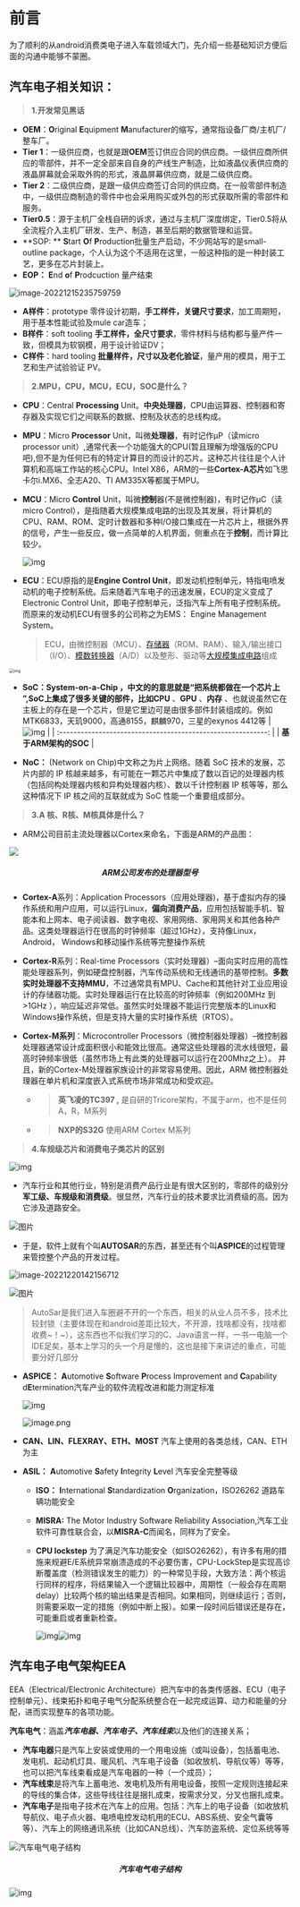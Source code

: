 # 前言

为了顺利的从android消费类电子进入车载领域大门，先介绍一些基础知识方便后面的沟通中能够不蒙圈。



## 汽车电子相关知识：

> **1.开发常见黑话**

- **OEM**：**O**riginal **E**quipment **M**anufacturer的缩写，通常指设备厂商/主机厂/整车厂。
- **Tier 1**：一级供应商，也就是跟**OEM**签订供应合同的供应商。一级供应商所供应的零部件，并不一定全部来自自身的产线生产制造，比如液晶仪表供应商的液晶屏幕就会采取外购的形式，液晶屏幕供应商，就是二级供应商。
- **Tier 2**：二级供应商，是跟一级供应商签订合同的供应商。在一般零部件制造中，一级供应商制造的零件中也会采用购买或外包的形式获取所需的零部件和服务。
- **Tier0.5**：源于主机厂全栈自研的诉求，通过与主机厂深度绑定，Tier0.5将从全流程介入主机厂研发、生产、制造，甚至后期的数据管理和运营。
- **SOP: ** **S**tart **O**f **P**roduction批量生产启动，不少网站写的是small-outline package，个人认为这个不适用在这里，一般这种指的是一种封装工艺，更多在芯片封装上。
- **EOP：**  **E**nd **o**f **P**rodcuction 量产结束

![image-20221215235759759](https://imgs-1251682926.cos.ap-shanghai.myqcloud.com/autosar/202212152358844.png)



- **A样件**：prototype 零件设计初期，**手工样件，关键尺寸要求**，加工周期短，用于基本性能试验及mule car造车；
- **B样件**：soft tooling **手工样件，全尺寸要求**，零件材料与结构都与量产件一致，但模具为软钢模，用于设计验证DV；
- **C样件**：hard tooling **批量样件，尺寸以及老化验证**，量产用的模具，用于工艺和生产试验验证 PV。



>  **2.MPU，CPU，MCU，ECU，SOC是什么？**

- **CPU**：Central **Processing** Unit。**中央处理器**，CPU由运算器、控制器和寄存器及实现它们之间联系的数据、控制及状态的总线构成。

- **MPU**：Micro **Processor** Unit，叫微**处理器**，有时记作µP（读micro processor unit）,通常代表一个功能强大的CPU(暂且理解为增强版的CPU吧),但不是为任何已有的特定计算目的而设计的芯片。这种芯片往往是个人计算机和高端工作站的核心CPU。Intel X86，ARM的一些**Cortex-A芯片**如飞思卡尔i.MX6、全志A20、TI AM335X等都属于MPU。

- **MCU**：Micro **Control** Unit，叫微**控制**器(不是微控制器)，有时记作µC（读micro Control），是指随着大规模集成电路的出现及其发展，将计算机的CPU、RAM、ROM、定时计数器和多种I/O接口集成在一片芯片上，根据外界的信号，产生一些反应，做一点简单的人机界面，侧重点在于**控制**，而计算比较少。

  ![img](https://imgs-1251682926.cos.ap-shanghai.myqcloud.com/autosar/202212191310902.jpeg)

- **ECU**：ECU原指的是**Engine Control Unit**，即发动机控制单元，特指电喷发动机的电子控制系统。后来随着汽车电子的迅速发展，ECU的定义变成了Electronic Control Unit，即电子控制单元，泛指汽车上所有电子控制系统。而原来的发动机ECU有很多的公司称之为EMS： Engine Management System。

  >  ECU，由微控制器（MCU）、[存储器](https://baike.baidu.com/item/存储器/1583185)（ROM、RAM）、输入/输出接口（I/O）、[模数转换器](https://baike.baidu.com/item/模数转换器/7745507)（A/D）以及整形、驱动等[大规模集成电路](https://baike.baidu.com/item/大规模集成电路/7502206)组成
  >  

<img src="https://imgs-1251682926.cos.ap-shanghai.myqcloud.com/autosar/202212191313663.jpeg" alt="img" style="zoom:50%;" />

- **SoC：**System-on-a-Chip ，中文的的意思就是“**把系统都做在一个芯片上** ”,SoC上集成了很多关键的部件，比如**CPU** 、**GPU** 、**内存** 、也就说虽然它在主板上的存在是一个芯片，但是它里边可是由很多部件封装组成的。例如MTK6833，天玑9000，高通8155，麒麟970，三星的exynos 4412等
| ![img](https://imgs-1251682926.cos.ap-shanghai.myqcloud.com/autosar/202212161503438.png) |
| :----------------------------------------------------------: |
|                     **基于ARM架构的SOC**                     |

- **NoC：** (Network on Chip)中文称之为片上网络。随着 SoC 技术的发展，芯片内部的 IP 核越来越多，有可能在一颗芯片中集成了数以百记的处理器内核（包括同构处理器内核和异构处理器内核）、数以千计控制器 IP 核等等，那么这种情况下 IP 核之间的互联就成为 SoC 性能一个重要组成部分。



> **3.A 核、R核、M核具体是什么？**

- ARM公司目前主流处理器以Cortex来命名，下面是ARM的产品图：


![](https://imgs-1251682926.cos.ap-shanghai.myqcloud.com/autosar/202212161501064.png)
<h5 align="center">ARM公司发布的处理器型号</h5>





- **Cortex-A**系列：Application Processors（应用处理器)，基于虚拟内存的操作系统和用户应用，可以运行Linux，**偏向消费产品**，应用包括智能手机、智能本和上网本、电子阅读器、数字电视、家用网络、家用网关和其他各种产品。这类处理器运行在很高的时钟频率（超过1GHz），支持像Linux，Android， Windows和移动操作系统等完整操作系统

- **Cortex-R**系列：Real-time Processors（实时处理器）–面向实时应用的高性能处理器系列，例如硬盘控制器，汽车传动系统和无线通讯的基带控制。**多数实时处理器不支持MMU**，不过通常具有MPU、Cache和其他针对工业应用设计的存储器功能。实时处理器运行在比较高的时钟频率（例如200MHz 到 >1GHz ），响应延迟非常低。虽然实时处理器不能运行完整版本的Linux和Windows操作系统，但是支持大量的实时操作系统（RTOS）。

- **Cortex-M系列**：Microcontroller Processors（微控制器处理器）–微控制器处理器通常设计成面积很小和能效比很高。通常这些处理器的流水线很短，最高时钟频率很低（虽然市场上有此类的处理器可以运行在200Mhz之上）。 并且，新的Cortex-M处理器家族设计的非常容易使用。因此，ARM 微控制器处理器在单片机和深度嵌入式系统市场非常成功和受欢迎。

  - >  **英飞凌的TC397 ,** 是自研的Tricore架构，不属于arm，也不是任何A，R，M系列

  - >  **NXP的S32G** 使用ARM Cortex M系列



> **4.车规级芯片和消费电子类芯片的区别**

![img](https://imgs-1251682926.cos.ap-shanghai.myqcloud.com/autosar/202212161645502.jpeg)

- 汽车行业和其他行业，特别是消费产品行业是有很大区别的，零部件的级别分**军工级、车规级和消费级**。很显然，汽车行业的技术要求比消费级的高。因为它涉及道路安全。

![图片](https://imgs-1251682926.cos.ap-shanghai.myqcloud.com/autosar/202212201359231.jpeg)



- 于是，软件上就有个叫**AUTOSAR**的东西，甚至还有个叫**ASPICE**的过程管理来管控整个产品的开发过程。

![image-20221220142156712](https://imgs-1251682926.cos.ap-shanghai.myqcloud.com/autosar/202212201421757.png)

![图片](https://imgs-1251682926.cos.ap-shanghai.myqcloud.com/autosar/202212201400753.jpeg)



> AutoSar是我们进入车圈避不开的一个东西，相关的从业人员不多，技术比较封锁（主要体现在和android差距比较大，不开源，找啥都没有，找啥都收费~！~），这东西也不似我们学习的C、Java语言一样，一书一电脑一个IDE足矣，基本上学习的头一个月是懵的，这也是接下来讲述的重点，可能要分好几部分


- **ASPICE：** **A**utomotive **S**oftware **P**rocess Improvement and **C**apability d**E**termination汽车产业的软件流程改进和能力测定标准

  ![img](https://imgs-1251682926.cos.ap-shanghai.myqcloud.com/autosar/202212201429842.jpeg)

  ![image.png](https://imgs-1251682926.cos.ap-shanghai.myqcloud.com/autosar/202212201414886.png)

- **CAN、LIN、FLEXRAY、ETH、MOST** 汽车上使用的各类总线，CAN、ETH为主

- **ASIL：** **A**utomotive **S**afety **I**ntegrity **L**evel 汽车安全完整等级


  - **ISO：** **I**nternational **S**tandardization **O**rganization，ISO26262 道路车辆功能安全


  - **MISRA:** The Motor Industry Software Reliability Association,汽车工业软件可靠性联合会，以**MISRA-C**而闻名，同样为了安全。

  - **CPU lockstep** 为了满足汽车功能安全（如ISO26262），有许多有用的措施来规避E/E系统异常崩溃造成的不必要伤害，CPU-LockStep是实现高诊断覆盖度（检测错误发生的能力）的一种常见手段，大致方法：两个核运行同样的程序，将结果输入一个逻辑比较器中，周期性（一般会存在周期delay）比较两个核的输出结果是否相同。如果相同，则继续运行；否则，则需要采取一定的措施（例如中断上报）。如果一段时间后错误还是存在，可能重启或者重新检查。

    ![img](https://imgs-1251682926.cos.ap-shanghai.myqcloud.com/autosar/202212191815402.webp)![img](https://imgs-1251682926.cos.ap-shanghai.myqcloud.com/autosar/202212191815782.png)





## 汽车电子电气架构EEA

EEA（Electrical/Electronic Architecture）把汽车中的各类传感器、ECU（电子控制单元）、线束拓扑和电子电气分配系统整合在一起完成运算、动力和能量的分配，进而实现整车的各项功能。 

**汽车电气**：涵盖***汽车电器、汽车电子、汽车线束***以及他们的连接关系；

- **汽车电器**只是汽车上安装或使用的一个用电设施（或叫设备），包括蓄电池、发电机、起动机灯具、暖风机、汽车电子设备（如收放机、导航仪等）等等，也可以把汽车线束看成是汽车电器的一种（一个成员）；
- **汽车线束**是将汽车上蓄电池、发电机及所有用电设备，按照一定规则连接起来的导线的集合体，这些导线往往是捆扎成束，按需求分叉，分叉也捆扎成束。 
- **汽车电子**是指电子技术在汽车上的应用。包括：汽车上的电子设备（如收放机导航仪、电子点火器、电喷电控发动机用的ECU、ABS系统、安全气囊等等）、汽车上的网络通讯系统（比如CAN总线）、汽车防盗系统、定位系统等等

![汽车电气电子结构](https://imgs-1251682926.cos.ap-shanghai.myqcloud.com/autosar/202212150001603.jpg)

<h5 align="center">汽车电气电子结构</h5>

![img](https://imgs-1251682926.cos.ap-shanghai.myqcloud.com/autosar/202212201458796.jpeg)
